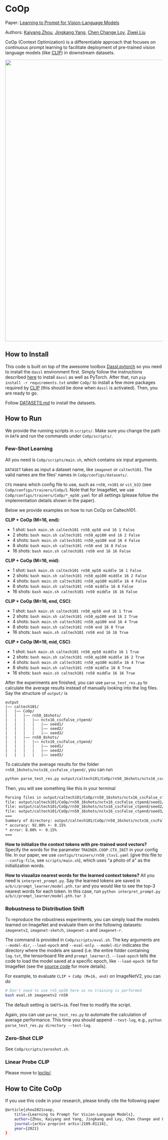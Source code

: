 # CoOp

Paper: [Learning to Prompt for Vision-Language Models](https://arxiv.org/abs/2109.01134)

Authors: [Kaiyang Zhou](https://kaiyangzhou.github.io/), [Jingkang Yang](https://jingkang50.github.io/), [Chen Change Loy](https://www.mmlab-ntu.com/person/ccloy/index.html), [Ziwei Liu](https://liuziwei7.github.io/)

CoOp (Context Optimization) is a differentiable approach that focuses on continuous prompt learning to facilitate deployment of pre-trained vision language models (like [CLIP](https://arxiv.org/abs/2103.00020)) in downstream datasets.

<div align="center">
  <img src="https://drive.google.com/uc?export=view&id=1sQYVV6-haWvo8p4ACC4JxLtZHvGQeEAW" width="900px" />
</div>

## How to Install
This code is built on top of the awesome toolbox [Dassl.pytorch](https://github.com/KaiyangZhou/Dassl.pytorch) so you need to install the `dassl` environment first. Simply follow the instructions described [here](https://github.com/KaiyangZhou/Dassl.pytorch#installation) to install `dassl` as well as PyTorch. After that, run `pip install -r requirements.txt` under `CoOp/` to install a few more packages required by [CLIP](https://github.com/openai/CLIP) (this should be done when `dassl` is activated). Then, you are ready to go.

Follow [DATASETS.md](DATASETS.md) to install the datasets.

## How to Run

We provide the running scripts in `scripts/`. Make sure you change the path in `DATA` and run the commands under `CoOp/scripts/`.

### Few-Shot Learning
All you need is `CoOp/scripts/main.sh`, which contains six input arguments.

`DATASET` takes as input a dataset name, like `imagenet` or `caltech101`. The valid names are the files' names in `CoOp/configs/datasets/`.

`CFG` means which config file to use, such as `rn50`, `rn101` or `vit_b32` (see `CoOp/configs/trainers/CoOp/`). Note that for ImageNet, we use `CoOp/configs/trainers/CoOp/*_ep50.yaml` for all settings (please follow the implementation details shown in the paper).

Below we provide examples on how to run CoOp on Caltech101.

**CLIP + CoOp (M=16, end)**:
- 1 shot: `bash main.sh caltech101 rn50_ep50 end 16 1 False`
- 2 shots: `bash main.sh caltech101 rn50_ep100 end 16 2 False`
- 4 shots: `bash main.sh caltech101 rn50_ep100 end 16 4 False`
- 8 shots: `bash main.sh caltech101 rn50 end 16 8 False`
- 16 shots: `bash main.sh caltech101 rn50 end 16 16 False`

**CLIP + CoOp (M=16, mid)**:
- 1 shot: `bash main.sh caltech101 rn50_ep50 middle 16 1 False`
- 2 shots: `bash main.sh caltech101 rn50_ep100 middle 16 2 False`
- 4 shots: `bash main.sh caltech101 rn50_ep100 middle 16 4 False`
- 8 shots: `bash main.sh caltech101 rn50 middle 16 8 False`
- 16 shots: `bash main.sh caltech101 rn50 middle 16 16 False`

**CLIP + CoOp (M=16, end, CSC)**:
- 1 shot: `bash main.sh caltech101 rn50_ep50 end 16 1 True`
- 2 shots: `bash main.sh caltech101 rn50_ep100 end 16 2 True`
- 4 shots: `bash main.sh caltech101 rn50_ep100 end 16 4 True`
- 8 shots: `bash main.sh caltech101 rn50 end 16 8 True`
- 16 shots: `bash main.sh caltech101 rn50 end 16 16 True`

**CLIP + CoOp (M=16, mid, CSC)**:
- 1 shot: `bash main.sh caltech101 rn50_ep50 middle 16 1 True`
- 2 shots: `bash main.sh caltech101 rn50_ep100 middle 16 2 True`
- 4 shots: `bash main.sh caltech101 rn50_ep100 middle 16 4 True`
- 8 shots: `bash main.sh caltech101 rn50 middle 16 8 True`
- 16 shots: `bash main.sh caltech101 rn50 middle 16 16 True`

After the experiments are finished, you can use `parse_test_res.py` to calculate the average results instead of manually looking into the log files. Say the structure of `output/` is

```
output
|–– caltech101/
|   |–– CoOp/
|   |   |–– rn50_16shots/
|   |   |   |–– nctx16_cscFalse_ctpend/
|   |   |   |   |–– seed1/
|   |   |   |   |–– seed2/
|   |   |   |   |–– seed3/
|   |   |–– rn50_8shots/
|   |   |   |–– nctx16_cscFalse_ctpend/
|   |   |   |   |–– seed1/
|   |   |   |   |–– seed2/
|   |   |   |   |–– seed3/
```

To calculate the average results for the folder `rn50_16shots/nctx16_cscFalse_ctpend/`, you can run

```bash
python parse_test_res.py output/caltech101/CoOp/rn50_16shots/nctx16_cscFalse_ctpend
```

Then, you will see something like this in your terminal

```bash
Parsing files in output/caltech101/CoOp/rn50_16shots/nctx16_cscFalse_ctpend
file: output/caltech101/CoOp/rn50_16shots/nctx16_cscFalse_ctpend/seed1/log.txt. accuracy: 91.81%. error: 8.19%.
file: output/caltech101/CoOp/rn50_16shots/nctx16_cscFalse_ctpend/seed2/log.txt. accuracy: 92.01%. error: 7.99%.
file: output/caltech101/CoOp/rn50_16shots/nctx16_cscFalse_ctpend/seed3/log.txt. accuracy: 92.17%. error: 7.83%.
===
Summary of directory: output/caltech101/CoOp/rn50_16shots/nctx16_cscFalse_ctpend
* accuracy: 92.00% +- 0.15%
* error: 8.00% +- 0.15%
===
```

**How to initialize the context tokens with pre-trained word vectors?** Specify the words for the parameter `TRAINER.COOP.CTX_INIT` in your config file. In our paper, we use `configs/trainers/rn50_ctxv1.yaml` (give this file to `--config-file`, see `scripts/main.sh`), which uses "a photo of a" as the initialization words.

**How to visualize nearest words for the learned context tokens?** All you need is `interpret_prompt.py`. Say the learned tokens are saved in `a/b/c/prompt_learner/model.pth.tar` and you would like to see the top-3 nearest words for each token. In this case, run `python interpret_prompt.py a/b/c/prompt_learner/model.pth.tar 3`

### Robustness to Distribution Shift
To reproduce the robustness experiments, you can simply load the models learned on ImageNet and evaluate them on the following datasets: `imagenetv2`, `imagenet-sketch`, `imagenet-a` and `imagenet-r`.

The command is provided in `CoOp/scripts/eval.sh`. The key arguments are `--model-dir`, `--load-epoch` and `--eval-only`. `--model-dir` indicates the directory where the models are saved (i.e. the entire folder containing `log.txt`, the tensorboard file and `prompt_learner/`). `--load-epoch` tells the code to load the model saved at a specific epoch, like `--load-epoch 50` for ImageNet (see the [source code](https://github.com/KaiyangZhou/Dassl.pytorch/blob/master/dassl/engine/trainer.py#L169) for more details).

For example, to evaluate `CLIP + CoOp (M=16, end)` on ImageNetV2, you can do

```bash
# Don't need to use rn5_ep50 here as no training is performed
bash eval.sh imagenetv2 rn50
```

The default setting is `SHOTS=16`. Feel free to modify the script.

Again, you can use `parse_test_res.py` to automate the calculation of average performance. This time you should append `--test-log`, e.g., `python parse_test_res.py directory --test-log`.

### Zero-Shot CLIP
See `CoOp/scripts/zeroshot.sh`.

### Linear Probe CLIP
Please move to [lpclip/](lpclip/).

## How to Cite CoOp
If you use this code in your research, please kindly cite the following paper

```bash
@article{zhou2021coop,
    title={Learning to Prompt for Vision-Language Models},
    author={Zhou, Kaiyang and Yang, Jingkang and Loy, Chen Change and Liu, Ziwei},
    journal={arXiv preprint arXiv:2109.01134},
    year={2021}
}
```
